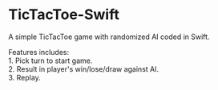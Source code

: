 # TicTacToe-Swift

 A simple TicTacToe game with randomized AI coded in Swift.
 
 Features includes:<br />
 <t/>1. Pick turn to start game.<br />
    2. Result in player's win/lose/draw against AI.<br />
    3. Replay.
